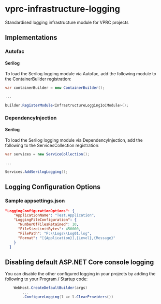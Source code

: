 # vprc-infrastructure-logging

Standardised logging infrastructure module for VPRC projects

## Implementations

### Autofac

#### Serilog
To load the Serilog logging module via Autofac, add the following module to the ContainerBuilder registration:
```C#
var containerBuilder = new ContainerBuilder();

...

builder.RegisterModule<InfrastructureLoggingIoCModule>();
```

### DependencyInjection

#### Serilog
To load the Serilog logging module via DependencyInjection, add the following to the ServicesCollection registration:
```C#
var services = new ServiceCollection();

...

Services.AddSerilogLogging();
```

## Logging Configuration Options
### Sample appsettings.json
```json
"LoggingConfigurationOptions": {
    "ApplicationName": "Test.Application",
    "LoggingFileConfiguration": {
      "NumberOfFilesRetained": 10,
	  "FileSizeLimitBytes": 450000,
	  "FilePath": "F:\\Logs\\Log01.log",
	  "Format": "[{Application}],{Level},{Message}"
    }
  }

```

## Disabling default ASP.NET Core console logging
You can disable the other configured logging in your projects by adding the following to your Program / Startup code:
```C#
	WebHost.CreateDefaultBuilder(args)
		...
		.ConfigureLogging(l => l.ClearProviders())
```